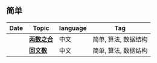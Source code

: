 ## 简单

| Date                          | Topic                                          | language  | Tag          |
| ----------------------------- | --------------------------------------------------- | --------- | -------------- |
| <TalkDate date="2024-01-19 21:49:00"/> | [**两数之合**](/leetcode/simple/sum-of-two-numbers.html)       | 中文 | 简单, 算法, 数据结构 |
| <TalkDate date="2024-01-19 22:19:00"/> | [**回文数**](/leetcode/simple/palindrome-number.html)       | 中文 | 简单, 算法, 数据结构 |
